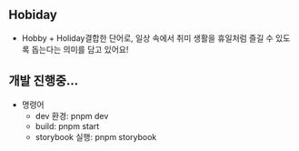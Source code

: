 ## Hobiday

- Hobby + Holiday결합한 단어로, 일상 속에서 취미 생활을 휴일처럼 즐길 수 있도록 돕는다는 의미를 담고 있어요!

## 개발 진행중...

- 명령어
  - dev 환경: pnpm dev
  - build: pnpm start
  - storybook 실행: pnpm storybook
